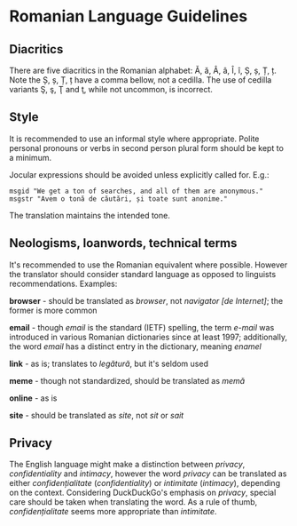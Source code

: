 
# Romanian Language Guidelines

## Diacritics

There are five diacritics in the Romanian alphabet: Ă, ă, Â, â, Î, î, Ș, ș, Ț, ț. Note the Ș, ș, Ț, ț have a comma bellow, not a cedilla. The use of cedilla variants Ş, ş, Ţ and ţ, while not uncommon, is incorrect.

## Style

It is recommended to use an informal style where appropriate. Polite personal pronouns or verbs in second person plural form should be kept to a minimum.

Jocular expressions should be avoided unless explicitly called for. E.g.:

    msgid "We get a ton of searches, and all of them are anonymous."
    msgstr "Avem o tonă de căutări, și toate sunt anonime."
The translation maintains the intended tone.

## Neologisms, loanwords, technical terms

It's recommended to use the Romanian equivalent where possible. However the translator should consider standard language as opposed to linguists recommendations. Examples:

**browser** - should be translated as *browser*, not *navigator [de Internet]*; the former is more common

**email** - though *email* is the standard (IETF) spelling, the term *e-mail* was introduced in various Romanian dictionaries since at least 1997; additionally, the word *email* has a distinct entry in the dictionary, meaning *enamel*

**link** - as is; translates to *legătură*, but it's seldom used

**meme** - though not standardized, should be translated as *memă*

**online** - as is

**site** - should be translated as *site*, not *sit* or *sait*


## Privacy

The English language might make a distinction between *privacy*, *confidentiality* and *intimacy*, however the word *privacy* can be translated as either *confidențialitate* (*confidentiality*) or *intimitate* (*intimacy*), depending on the context. Considering DuckDuckGo's emphasis on *privacy*, special care should be taken when translating the word. As a rule of thumb, *confidențialitate* seems more appropriate than *intimitate*.
